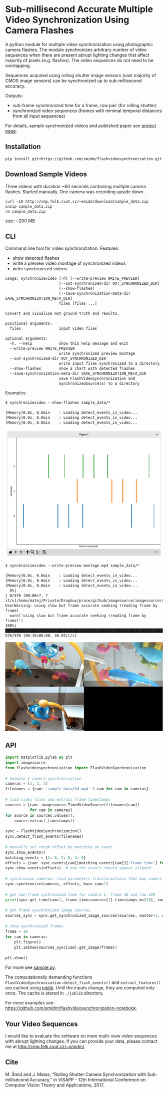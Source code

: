 # Sub-millisecond Accurate Multiple Video Synchronization Using Camera Flashes

A python module for multiple video synchronization using photographic camera flashes. The module synchronizes arbitrary number of video sequences when there are present abrupt lighting changes that affect majority of pixels (e.g. flashes). The video sequences do not need to be overlapping. 

Sequences acquired using rolling shutter image sensors (vast majority of CMOS image sensors) can be synchronized up to sub-millisecond accuracy.

Outputs:

- sub-frame synchronized time for a frame, row pair (for rolling shutter)
- synchronized video sequences (frames with minimal temporal distances from all input sequences)

For details, sample synchronized videos and published paper see [project page](http://cmp.felk.cvut.cz/~smidm/rolling-shutter-camera-synchronization-with-sub-millisecond-accuracy.html).

## Installation

```
pip install git+https://github.com/smidm/flashvideosynchronization.git
```

## Download Sample Videos

Three videos with duration ~60 seconds containing multiple camera flashes. Started manually. One camera was
recording upside down. 

```
curl -LO http://cmp.felk.cvut.cz/~smidm/download/sample_data.zip
unzip sample_data.zip
rm sample_data.zip
```

size: ~200 MB

## CLI

Command line tool for video synchronization. Features: 

- show detected flashes
- write a preview video montage of synchronized videos
- write synchronized videos 

```
usage: synchronizevideo [-h] [--write-preview WRITE_PREVIEW]
                        [--out-synchronized-dir OUT_SYNCHRONIZED_DIR]
                        [--show-flashes]
                        [--save-synchronization-meta-dir SAVE_SYNCHRONIZATION_META_DIR]
                        files [files ...]

Convert and visualize mot ground truth and results.

positional arguments:
  files                 input video files

optional arguments:
  -h, --help            show this help message and exit
  --write-preview WRITE_PREVIEW
                        write synchronized preview montage
  --out-synchronized-dir OUT_SYNCHRONIZED_DIR
                        write input files synchronized to a directory
  --show-flashes        show a chart with detected flashes
  --save-synchronization-meta-dir SAVE_SYNCHRONIZATION_META_DIR
                        save FlashVideoSynchronization and
                        SynchronizedSource(s) to a directory

```

Examples:

```
$ synchronizevideo --show-flashes sample_data/*

[Memory]0.0s, 0.0min    : Loading detect_events_in_video...
[Memory]0.0s, 0.0min    : Loading detect_events_in_video...
[Memory]0.0s, 0.0min    : Loading detect_events_in_video...
```

![detected flashes in input video files](assets/detected_flashes.png)

```
$ synchronizevideo --write-preview montage.mp4 sample_data/*

[Memory]0.0s, 0.0min    : Loading detect_events_in_video...
[Memory]0.0s, 0.0min    : Loading detect_events_in_video...
[Memory]0.0s, 0.0min    : Loading detect_events_in_video...
  0%|                                                                                                                                             | 0/576 [00:00<?, ?it/s]/home/matej/Private/Dropbox/prace/github/imagesource/imagesource/video.py:115: UserWarning: using slow but frame accurate seeking (reading frame by frame)
  warn('using slow but frame accurate seeking (reading frame by frame)')
100%|███████████████████████████████████████████████████████████████████████████████████████████████████████████████████████████████████| 576/576 [00:15<00:00, 36.92it/s]
```

![frame from synchronized preview](assets/montage.jpg)

## API

```python
import matplotlib.pylab as plt
import imagesource
from flashvideosynchronization import FlashVideoSynchronization

# example 3 camera synchronization
cameras = [1, 2, 3]
filenames = {cam: 'sample_data/%d.mp4' % cam for cam in cameras}

# load video files and extract frame timestamps
sources = {cam: imagesource.TimedVideoSource(filenames[cam])
           for cam in cameras}
for source in sources.values():
    source.extract_timestamps()

sync = FlashVideoSynchronization()
sync.detect_flash_events(filenames)

# manually set rough offset by matching an event
sync.show_events()
matching_events = {1: 0, 2: 0, 3: 0}
offsets = {cam: sync.events[cam][matching_events[cam]]['frame_time'] for cam in cameras}
sync.show_events(offsets)  # now the events should appear aligned

# synchronize cameras: find parameters transformations that map camera time to reference camera time
sync.synchronize(cameras, offsets, base_cam=1)

# get sub-frame sychronized time for camera 1, frame 10 and row 100
print(sync.get_time(cam=1, frame_time=sources[1].timestamps_ms[10], row=100))

# get frame synchronized image sources
sources_sync = sync.get_synchronized_image_sources(sources, master=1, dropped=False)

# show synchronized frames
frame = 10
for cam in cameras:
    plt.figure()
    plt.imshow(sources_sync[cam].get_image(frame))

plt.show()
```

For more see [sample.py](sample.py).

The computationally demanding functions `FlashVideoSynchronization.detect_flash_events()` and `extract_features()` are cached using [joblib](https://pythonhosted.org/joblib/). Until the inputs change, they are computed only once. The cache is stored in `./joblib` directory.

For more examples see: https://github.com/smidm/flashvideosynchronization-notebook.

## Your Video Sequences

I would like to evaluate the software on more multi-view video sequences with abrupt lighting changes. If you can provide your data, please contact me at http://cmp.felk.cvut.cz/~smidm/.

## Cite

M. Šmíd and J. Matas, “Rolling Shutter Camera Synchronization with Sub-millisecond Accuracy,” in VISAPP - 12th International Conference on Computer Vision Theory and Applications, 2017.

